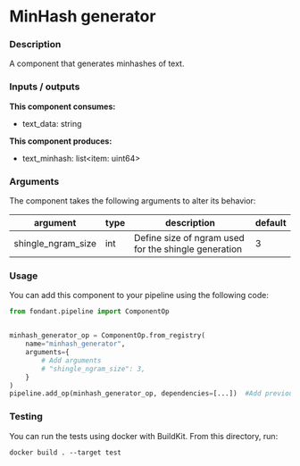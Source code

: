 # MinHash generator

### Description
A component that generates minhashes of text.

### Inputs / outputs

**This component consumes:**

- text_data: string

**This component produces:**

- text_minhash: list<item: uint64>

### Arguments

The component takes the following arguments to alter its behavior:

| argument | type | description | default |
| -------- | ---- | ----------- | ------- |
| shingle_ngram_size | int | Define size of ngram used for the shingle generation | 3 |

### Usage

You can add this component to your pipeline using the following code:

```python
from fondant.pipeline import ComponentOp


minhash_generator_op = ComponentOp.from_registry(
    name="minhash_generator",
    arguments={
        # Add arguments
        # "shingle_ngram_size": 3,
    }
)
pipeline.add_op(minhash_generator_op, dependencies=[...])  #Add previous component as dependency
```

### Testing

You can run the tests using docker with BuildKit. From this directory, run:
```
docker build . --target test
```
